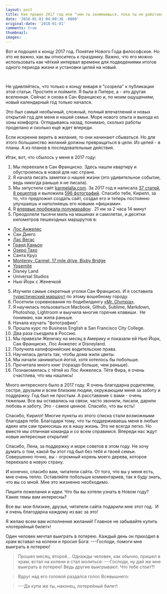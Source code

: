 ```yaml
---
layout: post
title: Как прошел 2017 год или "чем ты занимаешься, пока ты не работаешь"?
date: '2018-01-01 04:00:36 -0800'
original-date: '2018-01-01'
comments: true
thumbnail:
images:
---
```



Вот и подошел к концу 2017 год. Понятие Нового Года философское. Но это не важно, как вы относитесь к празднику. Важно, что его можно использовать как чёткий интервал времени для подведениями итогов одного периода жизни и установки целей на новый.
<!--separate--> 

Не удивляйтесь, что только к концу января я "созрела" к публикации этой статьи. Простите и поймите. Я была в Питере, а - это другая вселенная. Сейчас я снова в Сан Франциско и, по моим ощущениям, новый календарный год только начался.

Это был самый необычный, сложный, полный впечатлений и новых открытий год для меня и нашей семьи. Море нового опыта и выхода из зоны комфорта. Оглядываясь назад, понимаю, сколько работы проделано и сколько ещё ждет впереди.

Если искренне верить в желания, то они начинают сбываться. Но для этого большинство желаний должны превращаться в цели. Из целей - в планы. А из планов в последовательные действия.

Итак, вот, что сбылось у меня в 2017 году:

1. Мы переехали в Сан Франциско. Здесь нашли квартиру и обустроились в новой для нас стране.
2. Я начала писать заметки о нашей жизни (это удивительное событие, ведь никогда раньше я не писала).
3. Мы запустили сайт <a href="http://karmelalla.com/">karmelalla.com</a>. За 2017 год я написала <a href="http://karmelalla.com/">37 статей</a>, <a href="http://karmelalla.com/cooking/">8 рецептов</a> и выложила <a href="http://karmelalla.com/gallery/">596 фотографий</a>. Спасибо тебе, Кирилл, за то, что предложил создать сайт, создал его и теперь постоянно улучшаешь и наполняешь его новыми «фишками».
4. Я <a href="http://karmelalla.com/first-half-marathon">впервые пробежала полумарафон</a> . 21 км за 2 часа 14 минут
5. Преодолели тысячи миль на машинах и самолетах, и десятки километров пешеходных маршрутов в:
* <a href="http://karmelalla.com/2017/04/12/los-angeles-p1.html">Лос Анжелес</a>
* Сан Диего
* <a href="http://karmelalla.com/olympia-grand-canyon">Лас Вегас</a>
* <a href="http://karmelalla.com/olympia-grand-canyon">Гранд Каньон</a>
* <a href="http://karmelalla.com/2017/07/02/lake-tahoe.html">Озеро Тахо</a>
* Санта Круз
* <a href="http://karmelalla.com/jekyll/update/2017/03/21/monterey-carmel.html">Monterey, Carmel, 17 mile drive, Bixby Bridge</a>
* <a href="http://karmelalla.com/yosemite">Yosemite</a>
* Disney Land
* Universal Studios
* Нью Йорк с Женечкой
5. Изучили самые секретные уголки Сан Франциско. И я составила <a href="http://karmelalla.com/2017/05/01/guests.html">туристический маршрут</a> по этому вошебному городу.
6. Посетили соревнования по бодибилдингу <a href="http://karmelalla.com/olympia-grand-canyon">«Mr. Olympia»</a>.
7. Я научилась пользоваться Macbook, Github, Sublime, Markdown, Photoshop, Lightroom и выучила многие горячие клавиши.  Не понимаю, как жила раньше.
8. Начала изучать "фотографию".
9. Прошла курс по Business English в San Francisco City College.
10. Два раза съездила в Россию.
11. Мы привезли Женечку на месяц в Америку и показали ей Нью Йорк, Сан Франциско, Лос Анжелес и Disneyland.
12. Получила калифорнийские водительские права.
13. Научилась делать так, чтобы дома жили цветы.
14. Мы начали заниматься йогой, хотя хотелось бы побольше.
15. Прочитала много книг (гораздо больше, чем раньше).
16. Познакомилась с тётей из Лос Анжелеса. Тётя Фира, я очень счастлива, что мы нашлись!

Много интересного было в 2017 году. Я очень благодарна родителям, сестре, друзьям и всем близким людям, окружающим меня за заботу и поддержку. Год был не простым. А расставание с вами - очень тяжелым. Все вы оставались на связи, часто звонили, писали, дарили любовь и заботу. Это - самое ценное. Спасибо, что вы есть!

Спасибо, Кирилл! Многие пункты из этого списка стали возможными благодаря тебе. Благодаря тому, что ты поддерживаешь меня в любых идеях или сам приносишь их в нашу жизнь. Это не всегда легко. Но вместе мы отличная команда и со всем справимся. Впереди нас ждут новые интересные открытия!

Спасибо, Лена, за поддержку и море советов в этом году. Не хочу думать о том, какой бы этот год был без тебя и твоей семьи. Совершенно точно, вы - огромный корень моего дерева, которое переехало в новую страну.

И конечно,  спасибо вам, читатели сайта. От того, что вы у меня есть, мне очень тепло. Оставляйте побольше комментариев, так я буду знать, что вы со мной. Мне это жизненно необходимо.

Пишите пожелания и идеи. Что бы вы хотели узнать в Новом году? Какие темы вам интересны?

Все вы: мои близкие, друзья, читатели сайта подарили мне этот год.  И я очень благодарна каждому из вас за это!

Я желаю всем вам исполнения желаний! Главное не забывайте купить «лотерейный билет»!

>
Один человек мечтал выиграть в лотерею. Каждый день он приходил в храм вставал на колени и просил Бога:
---Господи, помоги мне выиграть в лотерею!

>Прошел месяц, второй… Однажды человек, как обычно, пришел в храм, встал на колени и стал молиться:
---Господи, ну дай же мне выиграть в лотерею! Ведь другие выигрывают. Что тебе стоит?!

> Вдруг над его головой раздался голос Всевышнего:

> ---Да купи же ты, наконец, лотерейный билет!

<!--{% include image src="" %}-->
